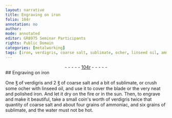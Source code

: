 ```yaml
---
layout: narrative
title: Engraving on iron
folio: 104r
annotation: no
author:
mode: annotated
editor: GR8975 Seminar Participants
rights: Public Domain
categories: [metalworking]
tags: [iron, verdigris, coarse salt, sublimate, ocher, linseed oil, ammoniac, water]
---
```


 <div class="folio" align="center">- - - - - <a href="http://gallica.bnf.fr/ark:/12148/btv1b10500001g/f213.image" target="_blank">104r</a> - - - - - </div>  
## Engraving on <span class="material">iron</span>

 
<span class="activity"></span>One <span class="unit">℥</span> of <span class="material">verdigris</span> and 2 <span class="unit">℥</span> of <span class="material">coarse salt</span> and a bit of <span class="material">sublimate</span>, or crush some <span class="material">ocher</span> with <span class="material">linseed oil</span>, and use it to cover the <span class="tool">blade</span> or the very neat and polished <span class="material">iron</span>. And let it dry on the fire or in the sun. Then, to engrave and make it beautiful, take a <span class="unit">small coin's worth</span> of <span class="material">verdigris</span> twice that quantity of <span class="material">coarse salt</span> and about four <span class="unit">grains</span> of <span class="material">ammoniac</span>, and six <span class="unit">grains</span> of <span class="material">sublimate</span>, and the <span class="material">water</span> must not be hot.
 